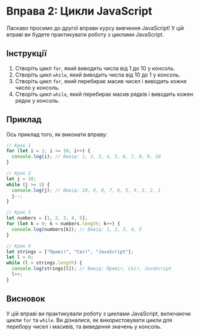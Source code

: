 # Вправа 2: Цикли JavaScript

Ласкаво просимо до другої вправи курсу вивчення JavaScript! У цій вправі ви будете практикувати роботу з циклами JavaScript.

## Інструкції

1. Створіть цикл `for`, який виводить числа від 1 до 10 у консоль.
2. Створіть цикл `while`, який виводить числа від 10 до 1 у консоль.
3. Створіть цикл `for`, який перебирає масив чисел і виводить кожне число у консоль.
4. Створіть цикл `while`, який перебирає масив рядків і виводить кожен рядок у консоль.

## Приклад

Ось приклад того, як виконати вправу:

```javascript
// Крок 1
for (let i = 1; i <= 10; i++) {
  console.log(i); // Вивід: 1, 2, 3, 4, 5, 6, 7, 8, 9, 10
}

// Крок 2
let j = 10;
while (j >= 1) {
  console.log(j); // Вивід: 10, 9, 8, 7, 6, 5, 4, 3, 2, 1
  j--;
}

// Крок 3
let numbers = [1, 2, 3, 4, 5];
for (let k = 0; k < numbers.length; k++) {
  console.log(numbers[k]); // Вивід: 1, 2, 3, 4, 5
}

// Крок 4
let strings = ["Привіт", "Світ", "JavaScript"];
let l = 0;
while (l < strings.length) {
  console.log(strings[l]); // Вивід: Привіт, Світ, JavaScript
  l++;
}
```

## Висновок

У цій вправі ви практикували роботу з циклами JavaScript, включаючи цикли `for` та `while`. Ви дізналися, як використовувати цикли для перебору чисел і масивів, та виведення значень у консоль.
